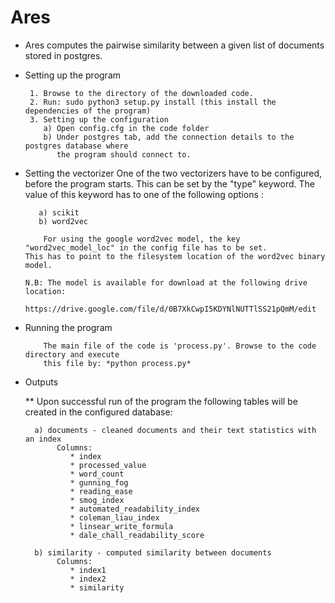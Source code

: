 # Ares

*  Ares computes the pairwise similarity between a given list of documents stored in postgres.

* Setting up the program
  	  
   	   1. Browse to the directory of the downloaded code.
	   2. Run: sudo python3 setup.py install (this install the dependencies of the program)
	   3. Setting up the configuration
	      a) Open config.cfg in the code folder
	      b) Under postgres tab, add the connection details to the postgres database where
	      	 the program should connect to.

* Setting the vectorizer
  	  One of the two vectorizers have to be configured, before the program starts. This can be set
	  by the "type" keyword. The value of this keyword has to one of the following options :
	     
	     a) scikit
	     b) word2vec
	     	
          For using the google word2vec model, the key "word2vec_model_loc" in the config file has to be set.
	  This has to point to the filesystem location of the word2vec binary model.
	       
	  N.B: The model is available for download at the following drive location:
	       	  https://drive.google.com/file/d/0B7XkCwpI5KDYNlNUTTlSS21pQmM/edit
		     
* Running the program
  	  
	      The main file of the code is 'process.py'. Browse to the code directory and execute
	      this file by: *python process.py*

* Outputs

	** Upon successful run of the program the following tables will be created in the configured
	      database:
		
		a) documents - cleaned documents and their text statistics with an index
		   	 Columns:
				* index
				* processed_value
				* word_count
				* gunning_fog
				* reading_ease
				* smog_index
				* automated_readability_index
				* coleman_liau_index
				* linsear_write_formula
				* dale_chall_readability_score

		b) similarity - computed similarity between documents
		   	 Columns:
				* index1
				* index2
				* similarity

				  
		     	      
	      	  	      	 

	     	  